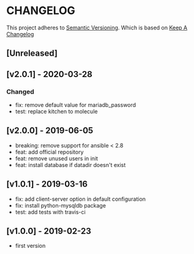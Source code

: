 # CHANGELOG

This project adheres to [Semantic Versioning](http://semver.org/).
Which is based on [Keep A Changelog](http://keepachangelog.com/)

## [Unreleased]

## [v2.0.1] - 2020-03-28

### Changed

- fix: remove default value for mariadb_password
- test: replace kitchen to molecule

## [v2.0.0] - 2019-06-05

- breaking: remove support for ansible < 2.8
- feat: add official repository
- feat: remove unused users in init
- feat: install database if datadir doesn't exist

## [v1.0.1] - 2019-03-16

- fix: add client-server option in default configuration
- fix: install python-mysqldb package
- test: add tests with travis-ci

## [v1.0.0] - 2019-02-23

- first version
